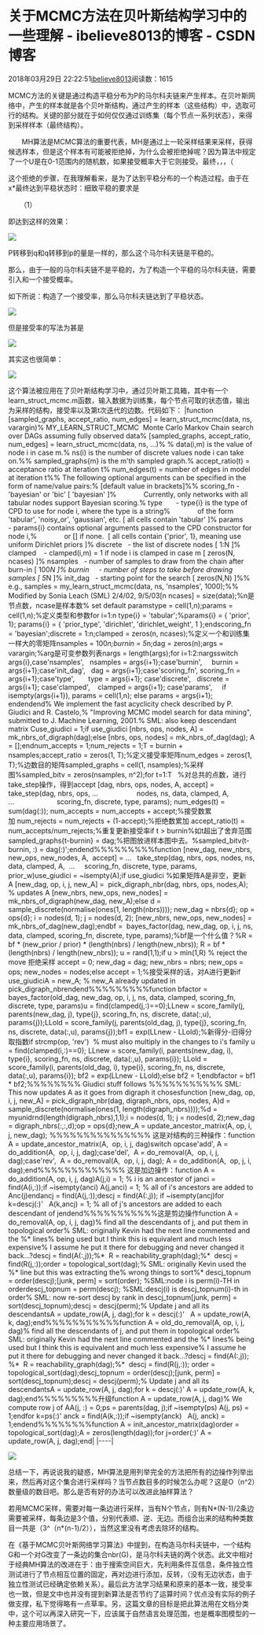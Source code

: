# 关于MCMC方法在贝叶斯结构学习中的一些理解 - ibelieve8013的博客 - CSDN博客





2018年03月29日 22:22:51[ibelieve8013](https://me.csdn.net/ibelieve8013)阅读数：1615








MCMC方法的关键是通过构造平稳分布为P的马尔科夫链来产生样本。在贝叶斯网络中，产生的样本就是各个贝叶斯结构，通过产生的样本（这些结构）中，选取可行的结构。关键的部分就在于如何仅仅通过训练集（每个节点一系列状态），来得到采样样本（最终结构）。

       MH算法是MCMC算法的重要代表，MH是通过上一轮采样结果来采样，获得候选样本，但是这个样本有可能被拒绝掉，为什么会被拒绝掉呢？因为算法中规定了一个U是在0-1范围内的随机数，如果接受概率大于它则接受。最终，，，（

这个拒绝的步骤，在我理解看来，是为了达到平稳分布的一个构造过程。由于在x*最终达到平稳状态时：细致平稳的要求是

      （1）

即达到这样的效果：

![](https://img-blog.csdn.net/20180329221903730?watermark/2/text/aHR0cHM6Ly9ibG9nLmNzZG4ubmV0L2liZWxpZXZlODAxMw==/font/5a6L5L2T/fontsize/400/fill/I0JBQkFCMA==/dissolve/70)

P转移到q和q转移到p的量是一样的，那么这个马尔科夫链是平稳的。

那么，由于一般的马尔科夫链不是平稳的，为了构造一个平稳的马尔科夫链，需要引入和一个接受概率。

如下所说：构造了一个接受率，那么马尔科夫链达到了平稳状态。

![](https://img-blog.csdn.net/20180329221932258?watermark/2/text/aHR0cHM6Ly9ibG9nLmNzZG4ubmV0L2liZWxpZXZlODAxMw==/font/5a6L5L2T/fontsize/400/fill/I0JBQkFCMA==/dissolve/70)




但是接受率的写法为甚是

![](https://img-blog.csdn.net/20180329221947154?watermark/2/text/aHR0cHM6Ly9ibG9nLmNzZG4ubmV0L2liZWxpZXZlODAxMw==/font/5a6L5L2T/fontsize/400/fill/I0JBQkFCMA==/dissolve/70)

其实这也很简单：

![](https://img-blog.csdn.net/20180329221955682?watermark/2/text/aHR0cHM6Ly9ibG9nLmNzZG4ubmV0L2liZWxpZXZlODAxMw==/font/5a6L5L2T/fontsize/400/fill/I0JBQkFCMA==/dissolve/70)




这个算法被应用在了贝叶斯结构学习中，通过贝叶斯工具箱，其中有一个learn_struct_mcmc.m函数，输入数据为训练集，每个节点可取的状态值，输出为采样的结构，接受率以及第t次迭代的边数。代码如下：
|function [sampled_graphs, accept_ratio, num_edges] =  learn_struct_mcmc(data, ns, varargin)%  MY_LEARN_STRUCT_MCMC  Monte Carlo  Markov Chain search over DAGs assuming fully observed data%  [sampled_graphs, accept_ratio, num_edges] = learn_struct_mcmc(data, ns, ...)% % data(i,m)  is the value of node i in case m.% ns(i) is  the number of discrete values node i can take on.%%  sampled_graphs{m} is the m'th sampled graph.%  accept_ratio(t) = acceptance ratio at iteration t%  num_edges(t) = number of edges in model at iteration t%% The  following optional arguments can be specified in the form of name/value  pairs:% [default  value in brackets]%% scoring_fn  - 'bayesian' or 'bic' [ 'bayesian' ]%              Currently, only networks with  all tabular nodes support Bayesian scoring.% type       - type{i} is the type of CPD to use  for node i, where the type is a string%              of the form 'tabular',  'noisy_or', 'gaussian', etc. [ all cells contain 'tabular' ]% params     - params{i} contains optional arguments  passed to the CPD constructor for node i,%              or [] if none.  [ all cells contain {'prior', 1}, meaning  use uniform Dirichlet priors ]%  discrete   - the list of discrete nodes  [ 1:N ]%  clamped    - clamped(i,m) = 1 if node i  is clamped in case m [ zeros(N, ncases) ]%  nsamples   - number of samples to draw  from the chain after burn-in [ 100*N ]% burnin     - number of steps to take before drawing  samples [ 5*N ]%  init_dag   - starting point for the  search [ zeros(N,N) ]%% e.g.,  samples = my_learn_struct_mcmc(data, ns, 'nsamples', 1000);%% Modified by  Sonia Leach (SML) 2/4/02, 9/5/03[n ncases] =  size(data);%n是节点数，ncase是样本数% set default  paramstype = cell(1,n);params = cell(1,n);%定义类型和参数for i=1:n type{i} = 'tabular';%params{i} =  { 'prior', 1}; params{i} = { 'prior_type', 'dirichlet', 'dirichlet_weight', 1 };endscoring_fn = 'bayesian';discrete = 1:n;clamped = zeros(n,  ncases);%定义一个和训练集一样大的零矩阵nsamples = 100*n;burnin = 5*n;dag = zeros(n);args = varargin;%arg是可变参数列表nargs =  length(args);for i=1:2:nargsswitch args{i},case'nsamples',   nsamples =  args{i+1};case'burnin',     burnin =  args{i+1};case'init_dag',   dag =  args{i+1};case'scoring_fn', scoring_fn = args{i+1};case'type',       type =  args{i+1}; case'discrete',   discrete =  args{i+1}; case'clamped',    clamped =  args{i+1}; case'params',     if  isempty(args{i+1}), params = cell(1,n); else params = args{i+1};   endendend% We  implement the fast acyclicity check described by P. Giudici and R. Castelo,%  "Improving MCMC model search for data mining", submitted to J.  Machine Learning, 2001.% SML: also  keep descendant matrix Cuse_giudici = 1;if use_giudici [nbrs, ops, nodes, A] =  mk_nbrs_of_digraph(dag);else [nbrs, ops, nodes] = mk_nbrs_of_dag(dag); A = [];endnum_accepts = 1;num_rejects = 1;T = burnin +  nsamples;accept_ratio =  zeros(1, T);%定义接受率矩阵num_edges =  zeros(1, T);%边数目的矩阵sampled_graphs =  cell(1, nsamples);%采样图%sampled_bitv  = zeros(nsamples, n^2);for t=1:T   %对总共的点数，进行take_step操作，得到accept [dag, nbrs, ops, nodes, A, accept] =  take_step(dag, nbrs, ops, ...                    nodes, ns, data, clamped,  A, ...                      scoring_fn, discrete,  type, params); num_edges(t) = sum(dag(:)); num_accepts = num_accepts + accept;%接受数累加 num_rejects = num_rejects + (1-accept);%拒绝数累加 accept_ratio(t) =  num_accepts/num_rejects;%重复更新接受率if t > burnin%如t超出了舍弃范围   sampled_graphs{t-burnin} = dag;%把图放进样本图中去。%sampled_bitv(t-burnin,  :) = dag(:)';endend%%%%%%%%%function [new_dag, new_nbrs, new_ops, new_nodes, A,  accept] = ...   take_step(dag, nbrs, ops, nodes, ns, data,  clamped, A,  ...     scoring_fn, discrete, type, params,  prior_w)use_giudici =  ~isempty(A);if use_giudici %如果矩阵A是非空，更新A [new_dag, op, i, j, new_A] =  pick_digraph_nbr(dag, nbrs, ops, nodes,A); % updates A [new_nbrs, new_ops, new_nodes] =  mk_nbrs_of_digraph(new_dag, new_A);else d = sample_discrete(normalise(ones(1,  length(nbrs)))); new_dag = nbrs{d}; op = ops{d}; i = nodes(d, 1); j = nodes(d, 2); [new_nbrs, new_ops, new_nodes] = mk_nbrs_of_dag(new_dag);endbf =  bayes_factor(dag, new_dag, op, i, j, ns,  data, clamped, scoring_fn, discrete, type, params);%bf是一个什么值？%R = bf *  (new_prior / prior) * (length(nbrs) / length(new_nbrs)); R = bf *  (length(nbrs) / length(new_nbrs)); u = rand(1,1);if u > min(1,R) %  reject the move 拒绝采样 accept = 0; new_dag = dag; new_nbrs = nbrs; new_ops = ops; new_nodes = nodes;else accept = 1;%接受采样的话，对A进行更新if use_giudiciA = new_A; % new_A already updated in pick_digraph_nbrendend%%%%%%%%%function bfactor = bayes_factor(old_dag, new_dag, op, i, j, ns,  data, clamped, scoring_fn, discrete, type, params)u =  find(clamped(j,:)==0);LLnew =  score_family(j, parents(new_dag, j), type{j}, scoring_fn, ns, discrete,  data(:,u), params{j});LLold = score_family(j,  parents(old_dag, j), type{j}, scoring_fn, ns, discrete, data(:,u),  params{j});bf1 = exp(LLnew -  LLold);%新得分-旧得分取指数if strcmp(op, 'rev')  % must also multiply in the changes to i's family u = find(clamped(i,:)==0); LLnew = score_family(i, parents(new_dag, i),  type{i}, scoring_fn, ns, discrete, data(:,u), params{i}); LLold = score_family(i, parents(old_dag, i),  type{i}, scoring_fn, ns, discrete, data(:,u), params{i}); bf2 = exp(LLnew - LLold);else bf2 = 1;endbfactor = bf1 *  bf2;%%%%%%%%  Giudici stuff follows %%%%%%%%%%% SML: This  now updates A as it goes from digraph it chosesfunction [new_dag, op, i, j, new_A] = pick_digraph_nbr(dag,  digraph_nbrs, ops, nodes, A)d =  sample_discrete(normalise(ones(1, length(digraph_nbrs))));%d =  myunidrnd(length(digraph_nbrs),1,1);i = nodes(d, 1); j  = nodes(d, 2);new_dag =  digraph_nbrs(:,:,d);op = ops{d};new_A =  update_ancestor_matrix(A, op, i, j, new_dag); %%%%%%%%%%%%%%% 这是对结构的三种操作：function A = update_ancestor_matrix(A,  op, i, j, dag)switch opcase'add', A = do_addition(A,  op, i, j, dag);case'del',  A = do_removal(A,  op, i, j, dag);case'rev',  A = do_removal(A,  op, i, j, dag); A = do_addition(A,  op, j, i, dag);end%%%%%%%%%%%%% 这是加边操作：function A = do_addition(A, op, i, j, dag)A(j,i) = 1; % i is an ancestor of janci =  find(A(i,:));if ~isempty(anci) A(j,anci) = 1; %  all of i's ancestors are added to Anc(j)endancj =  find(A(j,:));descj =  find(A(:,j)); if ~isempty(ancj)for k=descj(:)'   A(k,ancj) = 1; %  all of j's ancestors are added to each descendant of jendend%%%%%%%%%%%这是剪边操作function A = do_removal(A, op, i, j, dag)% find all  the descendants of j, and put them in topological order% SML:  originally Kevin had the next line commented and the %* lines% being used  but I think this is equivalent and much less expensive% I assume he  put it there for debugging and never changed it back...?descj =  find(A(:,j));%*  R = reachability_graph(dag);%*  descj = find(R(j,:));order =  topological_sort(dag);% SML:  originally Kevin used the %* line but this was extracting the% wrong  things to sort%*  descj_topnum = order(descj);[junk, perm] =  sort(order); %SML:node i is perm(i)-TH in orderdescj_topnum =  perm(descj); %SML:descj(i) is  descj_topnum(i)-th in order% SML: now  re-sort descj by rank in descj_topnum[junk, perm] =  sort(descj_topnum);descj =  descj(perm);% Update j  and all its descendantsA = update_row(A,  j, dag);for k = descj(:)'   A = update_row(A, k, dag);end%%%%%%%%%%%function A = old_do_removal(A, op, i, j, dag)% find all  the descendants of j, and put them in topological order% SML:  originally Kevin had the next line commented and the %* lines% being used  but I think this is equivalent and much less expensive% I assume he  put it there for debugging and never changed it back...?descj =  find(A(:,j)); %*  R = reachability_graph(dag);%*  descj = find(R(j,:)); order =  topological_sort(dag);descj_topnum =  order(descj);[junk, perm] =  sort(descj_topnum);descj =  descj(perm);% Update j  and all its descendantsA = update_row(A,  j, dag);for k = descj(:)' A = update_row(A, k, dag);end%%%%%%%%%升级function A = update_row(A, j, dag)% We compute  row j of AA(j, :) = 0;ps = parents(dag,  j);if ~isempty(ps) A(j, ps) = 1;endfor k=ps(:)' anck = find(A(k,:));if ~isempty(anck)   A(j, anck) = 1;endend%%%%%%%%function A = init_ancestor_matrix(dag)order =  topological_sort(dag);A =  zeros(length(dag));for j=order(:)' A = update_row(A, j, dag);end|
|----|

![](https://img-blog.csdn.net/20180329222022878?watermark/2/text/aHR0cHM6Ly9ibG9nLmNzZG4ubmV0L2liZWxpZXZlODAxMw==/font/5a6L5L2T/fontsize/400/fill/I0JBQkFCMA==/dissolve/70)

总结一下，再说说我的疑惑，MH算法是用列举完全的方法把所有的边操作列举出来，然后再对这个集合进行采样吗？当节点数目多的时候怎么办呢？这是O（n^2）数量级的数目吧。那么是否有好的办法可以改进此抽样算法？

若用MCMC采样，需要对每一条边进行采样，当有N个节点，则有N*(N-1)/2条边需要被采样，每条边是3个值，分别代表顺、逆、无边。而组合出来的结构种类数目一共是（3^（n*(n-1)/2）），当然这里没有考虑去除环的结构。

在《基于MCMC贝叶斯网络学习算法》中提到，在构造马尔科夫链中，一个结构G和一个对G改变了一条边的集合nbr(G)，是马尔科夫链的两个状态。此文中相对于经典MH算法的改进在于：由于搜索空间巨大，先利用条件互信息，条件独立性测试进行了节点相互位置的固定，再对边进行添加，反转，（没有无边状态，由于独立性测试已经确定依赖关系）。最后此方法学习结果和原来的基本一致，接受率也一致，但是文中也并没有提到新算法是否节约了运算时间？优点没有实际的例子做支撑，私下觉得略有一点草率。另，这篇文章的目标是把此算法用在文档分类中，这个可以再深入研究一下，应该属于自然语言处理范围，也是概率图模型的一种主要应用场景了。





